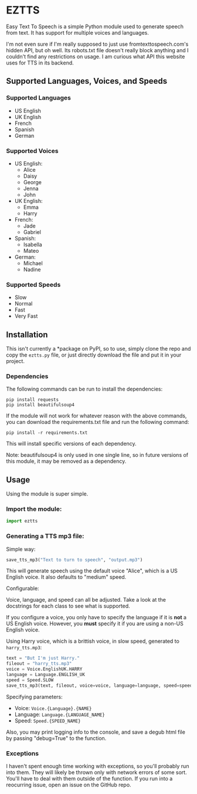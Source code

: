 # EZTTS

Easy Text To Speech is a simple Python module used to generate speech from text. It has support for multiple voices and languages.

I'm not even sure if I'm really supposed to just use fromtexttospeech.com's hidden API, but oh well. Its robots.txt file doesn't really block anything and I couldn't find any restrictions on usage. I am curious what API this website uses for TTS in its backend.

## Supported Languages, Voices, and Speeds

### Supported Languages
* US English
* UK English
* French
* Spanish
* German

### Supported Voices
* US English:
    * Alice
    * Daisy
    * George
    * Jenna
    * John
* UK English:
    * Emma
    * Harry
* French:
    * Jade
    * Gabriel
* Spanish:
    * Isabella
    * Mateo
* German:
    * Michael
    * Nadine

### Supported Speeds
* Slow
* Normal
* Fast
* Very Fast

## Installation

This isn't currently a *package on PyPI, so to use, simply clone the repo and copy the `eztts.py` file, or just directly download the file and put it in your project.

### Dependencies

The following commands can be run to install the dependencies:

```
pip install requests
pip install beautifulsoup4
```

If the module will not work for whatever reason with the above commands, you can download the requirements.txt file and run the following command:

```
pip install -r requirements.txt
```

This will install specific versions of each dependency.

Note: beautifulsoup4 is only used in one single line, so in future versions of this module, it may be removed as a dependency.


## Usage

Using the module is super simple.

### Import the module:

```Python
import eztts
```

### Generating a TTS mp3 file:

Simple way:

```Python
save_tts_mp3("Text to turn to speech", "output.mp3")
```

This will generate speech using the default voice "Alice", which is a US English voice. It also defaults to "medium" speed.

Configurable:

Voice, language, and speed can all be adjusted. Take a look at the docstrings for each class to see what is supported.

If you configure a voice, you only have to specify the language if it is **not** a US English voice. However, you **must** specify it if you are using a non-US English voice.

Using Harry voice, which is a brittish voice, in slow speed, generated to `harry_tts.mp3`:

```Python
text = "But I'm just Harry."
fileout = "harry_tts.mp3"
voice = Voice.EnglishUK.HARRY
language = Language.ENGLISH_UK
speed = Speed.SLOW
save_tts_mp3(text, fileout, voice=voice, language=language, speed=speed)
```

Specifying parameters:
* Voice: `Voice.{Language}.{NAME}`
* Language: `Language.{LANGUAGE_NAME}`
* Speed: `Speed.{SPEED_NAME}`

Also, you may print logging info to the console, and save a degub html file by passing "debug=True" to the function.

### Exceptions

I haven't spent enough time working with exceptions, so you'll probably run into them. They will likely be thrown only with network errors of some sort. You'll have to deal with them outside of the function. If you run into a reocurring issue, open an issue on the GitHub repo.
